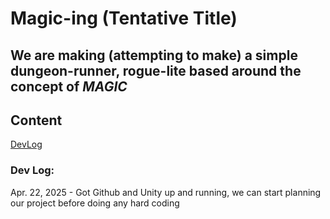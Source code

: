 # Magic-ing (Tentative Title)

## We are making (attempting to make) a simple dungeon-runner, rogue-lite based around the concept of ___MAGIC___

## Content
[DevLog](#dev-log)

### Dev Log:
Apr. 22, 2025 - Got Github and Unity up and running, we can start planning our project before doing any hard coding
